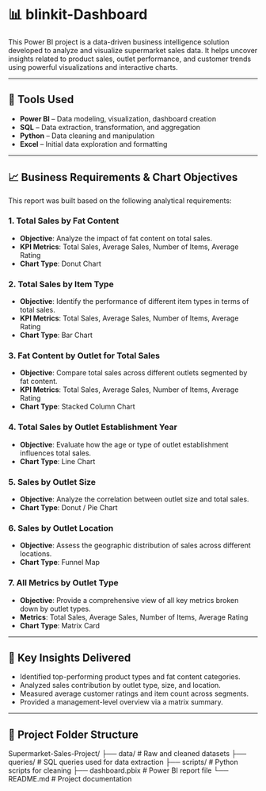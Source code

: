 # 📊  blinkit-Dashboard

This Power BI project is a data-driven business intelligence solution developed to analyze and visualize supermarket sales data. It helps uncover insights related to product sales, outlet performance, and customer trends using powerful visualizations and interactive charts.

---

## 🔧 Tools Used

- **Power BI** – Data modeling, visualization, dashboard creation  
- **SQL** – Data extraction, transformation, and aggregation  
- **Python** – Data cleaning and manipulation  
- **Excel** – Initial data exploration and formatting  

---

## 📈 Business Requirements & Chart Objectives

This report was built based on the following analytical requirements:

### 1. **Total Sales by Fat Content**  
- **Objective**: Analyze the impact of fat content on total sales.  
- **KPI Metrics**: Total Sales, Average Sales, Number of Items, Average Rating  
- **Chart Type**: Donut Chart

### 2. **Total Sales by Item Type**  
- **Objective**: Identify the performance of different item types in terms of total sales.  
- **KPI Metrics**: Total Sales, Average Sales, Number of Items, Average Rating  
- **Chart Type**: Bar Chart

### 3. **Fat Content by Outlet for Total Sales**  
- **Objective**: Compare total sales across different outlets segmented by fat content.  
- **KPI Metrics**: Total Sales, Average Sales, Number of Items, Average Rating  
- **Chart Type**: Stacked Column Chart

### 4. **Total Sales by Outlet Establishment Year**  
- **Objective**: Evaluate how the age or type of outlet establishment influences total sales.  
- **Chart Type**: Line Chart

### 5. **Sales by Outlet Size**  
- **Objective**: Analyze the correlation between outlet size and total sales.  
- **Chart Type**: Donut / Pie Chart

### 6. **Sales by Outlet Location**  
- **Objective**: Assess the geographic distribution of sales across different locations.  
- **Chart Type**: Funnel Map

### 7. **All Metrics by Outlet Type**  
- **Objective**: Provide a comprehensive view of all key metrics broken down by outlet types.  
- **Metrics**: Total Sales, Average Sales, Number of Items, Average Rating  
- **Chart Type**: Matrix Card

---

## 📌 Key Insights Delivered

- Identified top-performing product types and fat content categories.
- Analyzed sales contribution by outlet type, size, and location.
- Measured average customer ratings and item count across segments.
- Provided a management-level overview via a matrix summary.

---

## 📂 Project Folder Structure

Supermarket-Sales-Project/
├── data/ # Raw and cleaned datasets
├── queries/ # SQL queries used for data extraction
├── scripts/ # Python scripts for cleaning
├── dashboard.pbix # Power BI report file
└── README.md # Project documentation
